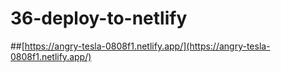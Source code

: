 # 36-deploy-to-netlify
 ##[https://angry-tesla-0808f1.netlify.app/](https://angry-tesla-0808f1.netlify.app/)
